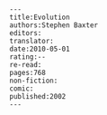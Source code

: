 
    ---
    title:Evolution
    authors:Stephen Baxter
    editors:
    translator:
    date:2010-05-01
    rating:--
    re-read:
    pages:768
    non-fiction:
    comic:
    published:2002
    ---

    